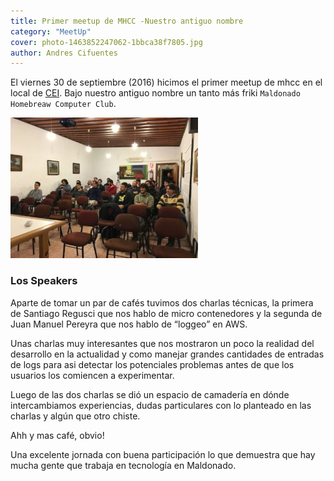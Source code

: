 ```yaml
---
title: Primer meetup de MHCC -Nuestro antiguo nombre
category: "MeetUp"
cover: photo-1463852247062-1bbca38f7805.jpg
author: Andres Cifuentes
---
```


El viernes 30 de septiembre (2016) hicimos el primer meetup de mhcc en el local de [CEI](http://www.cei.edu.uy/web/).
Bajo nuestro antiguo nombre un tanto más friki `Maldonado Homebreaw Computer Club`.


![Primer MeetUp](./photo-1463852247062-1bbca38f7805.jpg)

### Los Speakers

Aparte de tomar un par de cafés tuvimos dos charlas técnicas, la primera de Santiago Regusci que nos hablo de micro contenedores y la segunda de Juan Manuel Pereyra que nos hablo de “loggeo” en AWS.

Unas charlas muy interesantes que nos mostraron un poco la realidad del desarrollo en la actualidad y como manejar grandes cantidades de entradas de logs para asi detectar los potenciales problemas antes de que los usuarios los comiencen a experimentar.

Luego de las dos charlas se dió un espacio de camadería en dónde intercambiamos experiencias, dudas particulares con lo planteado en las charlas y algún que otro chiste.

Ahh y mas café, obvio!

Una excelente jornada con buena participación lo que demuestra que hay mucha gente que trabaja en tecnología en Maldonado.
